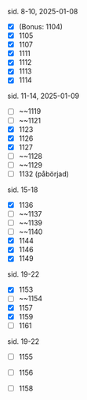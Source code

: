 sid. 8-10, 2025-01-08
- [x] (Bonus: 1104)
- [x] 1105
- [x] 1107
- [x] 1111
- [x] 1112
- [x] 1113
- [x] 1114

sid. 11-14, 2025-01-09
- [ ] ~~1119
- [ ] ~~1121
- [x] 1123
- [x] 1126
- [x] 1127
- [ ] ~~1128
- [ ] ~~1129
- [ ] 1132 (påbörjad)

sid. 15-18
- [x] 1136
- [ ] ~~1137
- [ ] ~~1139
- [ ] ~~1140
- [x] 1144
- [x] 1146
- [x] 1149

sid. 19-22
- [x] 1153
- [ ] ~~1154
- [x] 1157
- [x] 1159
- [ ] 1161

sid. 19-22
- [ ] 1155
- [ ] 1156
- [ ] 1158

